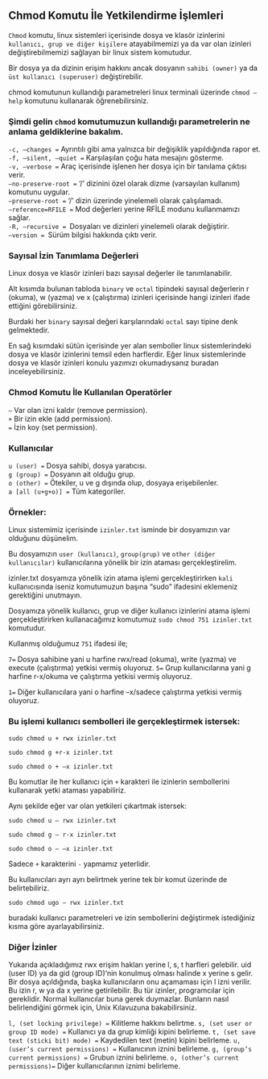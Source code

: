 ## Chmod Komutu İle Yetkilendirme İşlemleri

```Chmod``` komutu, linux sistemleri içerisinde dosya ve klasör izinlerini ```kullanıcı, grup ve diğer kişilere``` atayabilmemizi ya da var olan izinleri değiştirebilmemizi sağlayan bir linux sistem komutudur.

Bir dosya ya da dizinin erişim hakkını ancak dosyanın ```sahibi (owner)``` ya da ```üst kullanıcı (superuser)``` değiştirebilir.

chmod komutunun kullandığı parametreleri linux terminali üzerinde ```chmod –help``` komutunu kullanarak öğrenebilirsiniz.

### Şimdi gelin ```chmod``` komutumuzun kullandığı parametrelerin ne anlama geldiklerine bakalım.

```-c, –changes =``` Ayrıntılı gibi ama yalnızca bir değişiklik yapıldığında rapor et. <br>
```-f, –silent, –quiet =``` Karşılaşılan çoğu hata mesajını gösterme. <br>
```-v, –verbose =``` Araç içerisinde işlenen her dosya için bir tanılama çıktısı verir. <br>
```–no-preserve-root =``` ‘/’ dizinini özel olarak dizme (varsayılan kullanım) komutunu uygular. <br>
```–preserve-root =``` ‘/’ dizin üzerinde yinelemeli olarak çalışılamadı. <br>
```–reference=RFILE =``` Mod değerleri yerine RFİLE modunu kullanmamızı sağlar. <br>
```-R, –recursive = ```Dosyaları ve dizinleri yinelemeli olarak değiştirir. <br>
```–version = ```Sürüm bilgisi hakkında çıktı verir. <br>
### Sayısal İzin Tanımlama Değerleri
Linux dosya ve klasör izinleri bazı sayısal değerler ile tanımlanabilir.

Alt kısımda bulunan tabloda ```binary``` ve ```octal``` tipindeki sayısal değerlerin r (okuma), w (yazma) ve x (çalıştırma) izinleri içerisinde hangi izinleri ifade ettiğini görebilirsiniz.

Burdaki her ```binary``` sayısal değeri karşılarındaki ```octal``` sayı tipine denk gelmektedir.

En sağ kısımdaki sütün içerisinde yer alan semboller linux sistemlerindeki dosya ve klasör izinlerini temsil eden harflerdir. Eğer linux sistemlerinde dosya ve klasör izinleri konulu yazımızı okumadıysanız buradan inceleyebilirsiniz.

### Chmod Komutu İle Kullanılan Operatörler
```–```  Var olan izni kaldır (remove permission). <br>
```+```  Bir izin ekle (add permission). <br>
```=```  İzin koy (set permission). <br>
### Kullanıcılar
```u (user) =``` Dosya sahibi, dosya yaratıcısı. <br>
```g (group) =``` Dosyanın ait olduğu grup. <br>
```o (other) =``` Ötekiler, u ve g dışında olup, dosyaya erişebilenler. <br>
```a [all (u+g+o)] =``` Tüm kategoriler. <br>

### Örnekler:

Linux sistemimiz içerisinde ```izinler.txt``` isminde bir dosyamızın var olduğunu düşünelim.

Bu dosyamızın ```user (kullanıcı)```, ```group(grup)``` ve ```other (diğer kullanıcılar)``` kullanıcılarına yönelik bir izin ataması gerçekleştirelim.

izinler.txt dosyamıza yönelik izin atama işlemi gerçekleştirirken ```kali``` kullanıcısında iseniz komutumuzun başına “sudo” ifadesini eklemeniz gerektiğini unutmayın.

Dosyamıza yönelik kullanıcı, grup ve diğer kullanıcı izinlerini atama işlemi gerçekleştirirken kullanacağımız komutumuz ```sudo chmod 751 izinler.txt``` komutudur.

Kullanmış olduğumuz ```751``` ifadesi ile;

```7=``` Dosya sahibine yani u harfine rwx/read (okuma), write (yazma) ve execute (çalıştırma) yetkisi vermiş oluyoruz.
```5=``` Grup kullanıcılarına yani g harfine r-x/okuma ve çalıştırma yetkisi vermiş oluyoruz.

```1=``` Diğer kullanıcılara yani o harfine –x/sadece çalıştırma yetkisi vermiş oluyoruz.

### Bu işlemi kullanıcı sembolleri ile gerçekleştirmek istersek:

```sudo chmod u + rwx izinler.txt```

```sudo chmod g +r-x izinler.txt```

```sudo chmod o + –x izinler.txt```

Bu komutlar ile her kullanıcı için ```+``` karakteri ile izinlerin sembollerini kullanarak yetki ataması yapabiliriz.

Aynı şekilde eğer var olan yetkileri çıkartmak istersek:

```sudo chmod u – rwx izinler.txt```

```sudo chmod g – r-x izinler.txt```

```sudo chmod o – –x izinler.txt```

Sadece ```+``` karakterini ```-``` yapmamız yeterlidir.

Bu kullanıcıları ayrı ayrı belirtmek yerine tek bir komut üzerinde de belirtebiliriz.

```sudo chmod ugo – rwx izinler.txt```

buradaki kullanıcı parametreleri ve izin sembollerini değiştirmek istediğiniz kısma göre ayarlayabilirsiniz.

### Diğer İzinler
Yukarıda açıkladığımız rwx erişim hakları yerine  l, s, t harfleri gelebilir. uid (user ID) ya da gid (group ID)‘nin konulmuş olması halinde  x yerine s gelir. Bir dosya açıldığında, başka kullanıcıların onu açamaması için l izni verilir. Bu izin r, w ya da x yerine getirilebilir. Bu tür izinler, programcılar için gereklidir. Normal kullanıcılar buna gerek duymazlar. Bunların nasıl belirlendiğini görmek için, Unix Kılavuzuna bakabilirsiniz.

```l, (set locking privilege) =``` Kilitleme hakkını belirtme.
```s, (set user or group ID mode) =``` Kullanıcı ya da grup kimliği kipini belirleme.
```t, (set save text (sticki bit) mode) =``` Kaydedilen text (metin) kipini belirleme.
```u, (user’s current permissions) =``` Kullanıcının iznini belirleme.
```g, (group’s current permissions) =``` Grubun iznini belirleme.
```o, (other’s current permissions)=``` Diğer kullanıcılarının iznimi belirleme.
